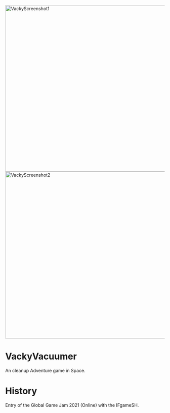 
<img width="524" alt="VackyScreenshot1" src="https://user-images.githubusercontent.com/16963076/178120032-fa9c9d9a-206e-4cf9-a679-0c3147e43feb.PNG">
<img width="526" alt="VackyScreenshot2" src="https://user-images.githubusercontent.com/16963076/178120033-7c0d3e8d-0df2-4b1d-8f61-9adf2d415904.PNG">

# VackyVacuumer

An cleanup Adventure game in Space.

# History

Entry of the Global Game Jam 2021 (Online) with the IFgameSH.

